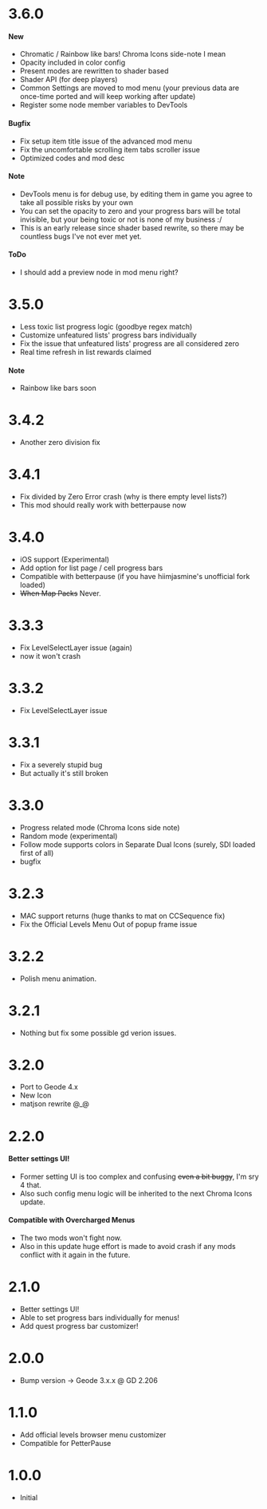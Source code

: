 # 3.6.0
#### New
- Chromatic / Rainbow like bars! Chroma Icons side-note I mean
- Opacity included in color config
- Present modes are rewritten to shader based
- Shader API (for deep players)
- Common Settings are moved to mod menu (your previous data are once-time ported and will keep working after update)
- Register some node member variables to DevTools
#### Bugfix
- Fix setup item title issue of the advanced mod menu
- Fix the uncomfortable scrolling item tabs scroller issue
- Optimized codes and mod desc
#### Note
- DevTools menu is for debug use, by editing them in game you agree to take all possible risks by your own
- You can set the opacity to zero and your progress bars will be total invisible, but your being toxic or not is none of my business :/
- This is an early release since shader based rewrite, so there may be countless bugs I've not ever met yet.
#### ToDo
- I should add a preview node in mod menu right?

# 3.5.0
- Less toxic list progress logic (goodbye regex match)
- Customize unfeatured lists' progress bars individually
- Fix the issue that unfeatured lists' progress are all considered zero
- Real time refresh in list rewards claimed
#### Note
- Rainbow like bars soon

# 3.4.2
- Another zero division fix
# 3.4.1
- Fix divided by Zero Error crash (why is there empty level lists?)
- This mod should really work with betterpause now

# 3.4.0
- iOS support (Experimental)  
- Add option for list page / cell progress bars  
- Compatible with betterpause (if you have hiimjasmine's unofficial fork loaded)
- ~~When Map Packs~~ Never.

# 3.3.3
- Fix LevelSelectLayer issue (again)  
- now it won't crash

# 3.3.2
- Fix LevelSelectLayer issue  
  
# 3.3.1
- Fix a severely stupid bug  
- But actually it's still broken  
  
# 3.3.0
- Progress related mode (Chroma Icons side note)  
- Random mode (experimental)  
- Follow mode supports colors in Separate Dual Icons (surely, SDI loaded first of all)  
- bugfix  

# 3.2.3
- MAC support returns (huge thanks to mat on CCSequence fix)  
- Fix the Official Levels Menu Out of popup frame issue  

# 3.2.2
- Polish menu animation.

# 3.2.1
- Nothing but fix some possible gd verion issues.  

# 3.2.0
- Port to Geode 4.x  
- New Icon  
- matjson rewrite @_@  

# 2.2.0
#### <cy>Better settings UI!</c>
- Former setting UI is too complex and confusing ~~even a bit buggy~~, I'm sry 4 that.  
- Also such config menu logic will be inherited to the next Chroma Icons update.
#### <cy>Compatible with Overcharged Menus</c>
- The two mods won't fight now.  
- Also in this update huge effort is made to avoid crash if any mods conflict with it again in the future.

# 2.1.0
- Better settings UI!  
- Able to set progress bars individually for menus!  
- Add quest progress bar customizer!  

# 2.0.0
- Bump version -> Geode 3.x.x @ GD 2.206  

# 1.1.0
- Add official levels browser menu customizer  
- Compatible for PetterPause  

# 1.0.0
- Initial
